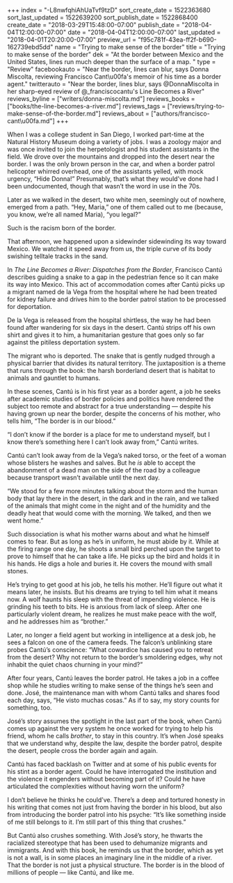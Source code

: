 +++
index = "-L8nwfqhiAhUaTvf9tzD"
sort_create_date = 1522363680
sort_last_updated = 1522639200
sort_publish_date = 1522868400
create_date = "2018-03-29T15:48:00-07:00"
publish_date = "2018-04-04T12:00:00-07:00"
date = "2018-04-04T12:00:00-07:00"
last_updated = "2018-04-01T20:20:00-07:00"
preview_url = "f95c781f-43ea-ff2f-b690-162739ebd5dd"
name = "Trying to make sense of the border"
title = "Trying to make sense of the border"
dek = "At the border between Mexico and the United States, lines run much deeper than the surface of a map. "
type = "Review"
facebookauto = "Near the border, lines can blur, says Donna Miscolta, reviewing Francisco Cant\u00fa's memoir of his time as a border agent."
twitterauto = "Near the border, lines blur, says @DonnaMiscolta in her sharp-eyed review of @_franciscocantu's Line Becomes a River"
reviews_byline = ["writers/donna-miscolta.md"]
reviews_books = ["books/the-line-becomes-a-river.md"]
reviews_tags = ["reviews/trying-to-make-sense-of-the-border.md"]
reviews_about = ["authors/francisco-cant\u00fa.md"]
+++

When I was a college student in San Diego, I worked part-time at the Natural History Museum doing a variety of jobs. I was a zoology major and was once invited to join the herpetologist and his student assistants in the field. We drove over the mountains and dropped into the desert near the border. I was the only brown person in the car, and when a border patrol helicopter whirred overhead, one of the assistants yelled, with mock urgency, “Hide Donna!” Presumably, that’s what they would’ve done had I been undocumented, though that wasn’t the word in use in the 70s. 

Later as we walked in the desert, two white men, seemingly out of nowhere, emerged from a path. “Hey, Maria,” one of them called out to me (because, you know, we’re all named Maria), “you legal?”

Such is the racism born of the border.

That afternoon, we happened upon a sidewinder sidewinding its way toward Mexico. We watched it speed away from us, the triple curve of its body swishing telltale tracks in the sand.

<div class="break"></div>

In *The Line Becomes a River: Dispatches from the Border*, Francisco Cantú
describes guiding a snake to a gap in the pedestrian fence so it can make
its way into Mexico. This act of accommodation comes after Cantú picks up a
migrant named de la Vega from the hospital where he had been treated for
kidney failure and drives him to the border patrol station to be processed
for deportation.

De la Vega is released from the hospital shirtless, the way he had been
found after wandering for six days in the desert. Cantú strips off his own
shirt and gives it to him, a humanitarian gesture that goes only so far
against the pitiless deportation system.

The migrant who is deported. The snake that is gently nudged through a physical barrier that divides its natural territory. The juxtaposition is a theme that runs through the book: the harsh borderland desert that is habitat to animals and gauntlet to humans.

In these scenes, Cantú is in his first year as a border agent, a job he seeks after academic studies of border policies and politics have rendered the subject too remote and abstract for a true understanding — despite his having grown up near the border, despite the concerns of his mother, who tells him, “The border is in our blood.”

“I don’t know if the border is a place for me to understand myself, but I know there’s something here I can’t look away from,” Cantú writes.

Cantú can’t look away from de la Vega’s naked torso, or the feet of a woman whose blisters he washes and salves. But he _is_ able to accept the abandonment of a dead man on the side of the road by a colleague because transport wasn’t available until the next day.

“We stood for a few more minutes talking about the storm and the human body that lay there in the desert, in the dark and in the rain, and we talked of the animals that might come in the night and of the humidity and the deadly heat that would come with the morning. We talked, and then we went home.”

Such dissociation is what his mother warns about and what he himself comes to fear. But as long as he’s in uniform, he must abide by it. While at the firing range one day, he shoots a small bird perched upon the target to prove to himself that he can take a life. He picks up the bird and holds it in his hands. He digs a hole and buries it. He covers the mound with small stones.

He’s trying to get good at his job, he tells his mother. He’ll figure out what it means later, he insists. But his dreams are trying to tell him what it means now. A wolf haunts his sleep with the threat of impending violence. He is grinding his teeth to bits. He is anxious from lack of sleep. After one particularly violent dream, he realizes he must make peace with the wolf, and he addresses him as “brother.”

Later, no longer a field agent but working in intelligence at a desk job, he sees a falcon on one of the camera feeds. The falcon’s unblinking stare probes Cantú’s conscience: “What cowardice has caused you to retreat from the desert? Why not return to the border’s smoldering edges, why not inhabit the quiet chaos churning in your mind?”

<div class="break"></div>

After four years, Cantú leaves the border patrol. He takes a job in a coffee shop while he studies writing to make sense of the things he’s seen and done. José, the maintenance man with whom Cantú talks and shares food each day, says, “He visto muchas cosas.” As if to say, my story counts for something, too.

José’s story assumes the spotlight in the last part of the book, when Cantú comes up against the very system he once worked for trying to help his friend, whom he calls _brother_, to stay in this country. It’s when José speaks that we understand why, despite the law, despite the border patrol, despite the desert, people cross the border again and again.

Cantú has faced backlash on Twitter and at some of his public events for his stint as a border agent. Could he have interrogated the institution and the violence it engenders without becoming part of it? Could he have articulated the complexities without having worn the uniform?

I don’t believe he thinks he could’ve. There’s a deep and tortured honesty in his writing that comes not just from having the border in his blood, but also from introducing the border patrol into his psyche: “It’s like something inside of me still belongs to it. I’m still part of this thing that crushes.”

But Cantú also crushes something. With José’s story, he thwarts the racialized stereotype that has been used to dehumanize migrants and immigrants. And with this book, he reminds us that the border, which as yet is not a wall, is in some places an imaginary line in the middle of a river. That the border is not just a physical structure. The border is in the blood of millions of people — like Cantú, and like me.

